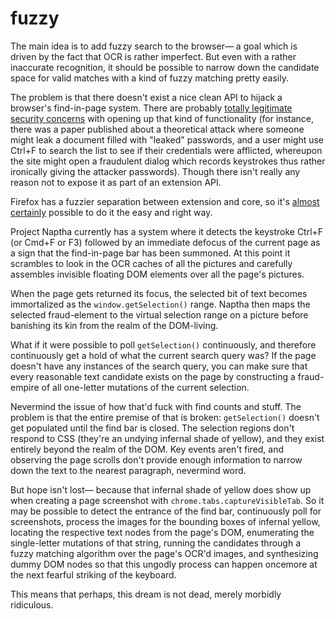 fuzzy
=====

The main idea is to add fuzzy search to the browser— a goal which is driven by the fact that OCR is rather imperfect. But even with a rather inaccurate recognition, it should be possible to narrow down the candidate space for valid matches with a kind of fuzzy matching pretty easily.

The problem is that there doesn't exist a nice clean API to hijack a browser's find-in-page system. There are probably [totally legitimate security concerns](http://arstechnica.com/security/2012/12/how-script-kiddies-can-hijack-your-browser-to-steal-your-password/) with opening up that kind of functionality (for instance, there was a paper published about a theoretical attack where someone might leak a document filled with "leaked" passwords, and a user might use Ctrl+F to search the list to see if their credentials were afflicted, whereupon the site might open a fraudulent dialog which records keystrokes thus rather ironically giving the attacker passwords). Though there isn't really any reason not to expose it as part of an extension API. 

Firefox has a fuzzier separation between extension and core, so it's [almost](https://addons.mozilla.org/en-US/firefox/addon/smart-find/) [certainly](https://addons.mozilla.org/en-US/firefox/addon/findbar-tweak/?src=search) possible to do it the easy and right way. 

Project Naptha currently has a system where it detects the keystroke Ctrl+F (or Cmd+F or F3) followed by an immediate defocus of the current page as a sign that the find-in-page bar has been summoned. At this point it scrambles to look in the OCR caches of all the pictures and carefully assembles invisible floating DOM elements over all the page's pictures. 

When the page gets returned its focus, the selected bit of text becomes immortalized as the `window.getSelection()` range. Naptha then maps the selected fraud-element to the virtual selection range on a picture before banishing its kin from the realm of the DOM-living.

What if it were possible to poll `getSelection()` continuously, and therefore continuously get a hold of what the current search query was? If the page doesn't have any instances of the search query, you can make sure that every reasonable text candidate exists on the page by constructing a fraud-empire of all one-letter mutations of the current selection. 

Nevermind the issue of how that'd fuck with find counts and stuff. The problem is that the entire premise of that is broken: `getSelection()` doesn't get populated until the find bar is closed. The selection regions don't respond to CSS (they're an undying infernal shade of yellow), and they exist entirely beyond the realm of the DOM. Key events aren't fired, and observing the page scrolls don't provide enough information to narrow down the text to the nearest paragraph, nevermind word. 

But hope isn't lost— because that infernal shade of yellow does show up when creating a page screenshot with `chrome.tabs.captureVisibleTab`. So it may be possible to detect the entrance of the find bar, continuously poll for screenshots, process the images for the bounding boxes of infernal yellow, locating the respective text nodes from the page's DOM, enumerating the single-letter mutations of that string, running the candidates through a fuzzy matching algorithm over the page's OCR'd images, and synthesizing dummy DOM nodes so that this ungodly process can happen oncemore at the next fearful striking of the keyboard.

This means that perhaps, this dream is not dead, merely morbidly ridiculous. 

